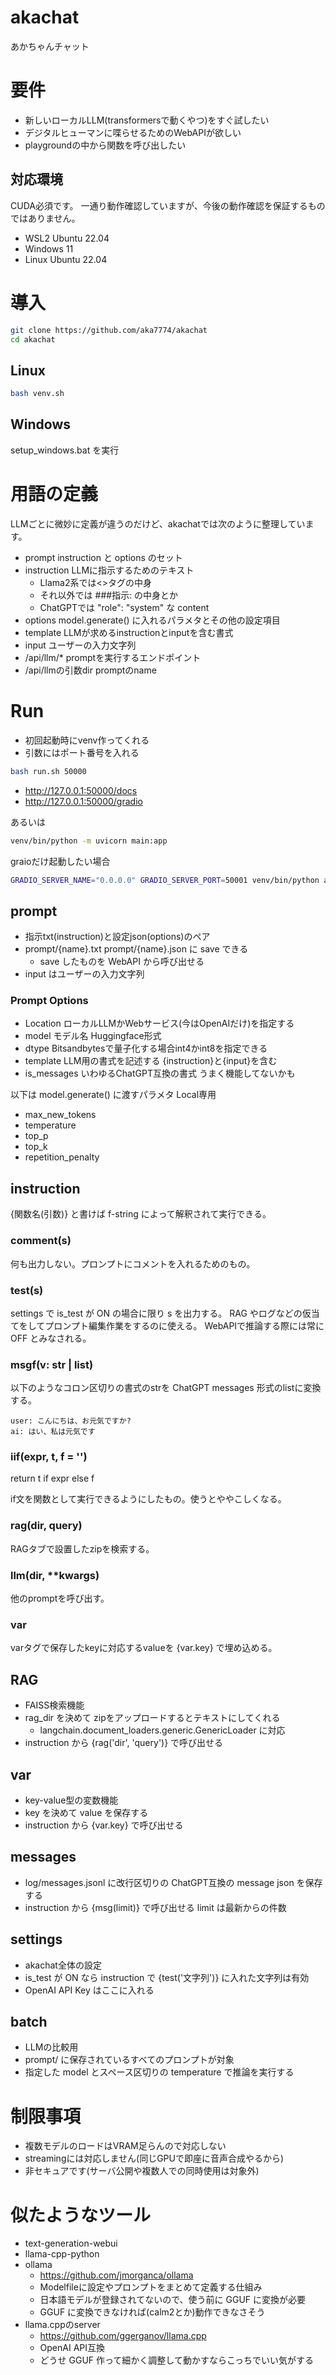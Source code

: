 # akachat

あかちゃんチャット

# 要件

- 新しいローカルLLM(transformersで動くやつ)をすぐ試したい
- デジタルヒューマンに喋らせるためのWebAPIが欲しい
- playgroundの中から関数を呼び出したい

## 対応環境

CUDA必須です。
一通り動作確認していますが、今後の動作確認を保証するものではありません。

- WSL2 Ubuntu 22.04
- Windows 11
- Linux Ubuntu 22.04

# 導入

```bash
git clone https://github.com/aka7774/akachat
cd akachat
```

## Linux

```bash
bash venv.sh
```

## Windows

setup_windows.bat を実行

# 用語の定義

LLMごとに微妙に定義が違うのだけど、akachatでは次のように整理しています。

- prompt instruction と options のセット
- instruction LLMに指示するためのテキスト
  - Llama2系では<<SYS>>タグの中身
  - それ以外では ###指示: の中身とか
  - ChatGPTでは "role": "system" な content
- options model.generate() に入れるパラメタとその他の設定項目
- template LLMが求めるinstructionとinputを含む書式
- input ユーザーの入力文字列
- /api/llm/* promptを実行するエンドポイント
- /api/llmの引数dir promptのname

# Run

- 初回起動時にvenv作ってくれる
- 引数にはポート番号を入れる

```bash
bash run.sh 50000
```

- http://127.0.0.1:50000/docs
- http://127.0.0.1:50000/gradio

あるいは

```bash
venv/bin/python -m uvicorn main:app
```

graioだけ起動したい場合

```bash
GRADIO_SERVER_NAME="0.0.0.0" GRADIO_SERVER_PORT=50001 venv/bin/python app.py
```

## prompt

- 指示txt(instruction)と設定json(options)のペア
- prompt/{name}.txt prompt/{name}.json に save できる
  - save したものを WebAPI から呼び出せる
- input はユーザーの入力文字列

### Prompt Options

- Location ローカルLLMかWebサービス(今はOpenAIだけ)を指定する
- model モデル名 Huggingface形式
- dtype Bitsandbytesで量子化する場合int4かint8を指定できる
- template LLM用の書式を記述する {instruction}と{input}を含む
- is_messages いわゆるChatGPT互換の書式 うまく機能してないかも

以下は model.generate() に渡すパラメタ Local専用

- max_new_tokens
- temperature
- top_p
- top_k
- repetition_penalty

## instruction

{関数名(引数)} と書けば f-string によって解釈されて実行できる。

### comment(s)

何も出力しない。プロンプトにコメントを入れるためのもの。

### test(s)

settings で is_test が ON の場合に限り s を出力する。
RAG やログなどの仮当てをしてプロンプト編集作業をするのに使える。
WebAPIで推論する際には常に OFF とみなされる。

### msgf(v: str | list)

以下のようなコロン区切りの書式のstrを ChatGPT messages 形式のlistに変換する。

```
user: こんにちは、お元気ですか?
ai: はい、私は元気です
```

### iif(expr, t, f = '')

return t if expr else f

if文を関数として実行できるようにしたもの。使うとややこしくなる。

### rag(dir, query)

RAGタブで設置したzipを検索する。

### llm(dir, **kwargs)

他のpromptを呼び出す。

### var

varタグで保存したkeyに対応するvalueを {var.key} で埋め込める。

## RAG

- FAISS検索機能
- rag_dir を決めて zipをアップロードするとテキストにしてくれる
  - langchain.document_loaders.generic.GenericLoader に対応
- instruction から {rag('dir', 'query')} で呼び出せる

## var

- key-value型の変数機能
- key を決めて value を保存する
- instruction から {var.key} で呼び出せる

## messages

- log/messages.jsonl に改行区切りの ChatGPT互換の message json を保存する
- instruction から {msg(limit)} で呼び出せる limit は最新からの件数

## settings

- akachat全体の設定
- is_test が ON なら instruction で {test('文字列')} に入れた文字列は有効
- OpenAI API Key はここに入れる

## batch

- LLMの比較用
- prompt/ に保存されているすべてのプロンプトが対象
- 指定した model とスペース区切りの temperature で推論を実行する

# 制限事項

- 複数モデルのロードはVRAM足らんので対応しない
- streamingには対応しません(同じGPUで即座に音声合成やるから)
- 非セキュアです(サーバ公開や複数人での同時使用は対象外)

# 似たようなツール

- text-generation-webui
- llama-cpp-python
- ollama
  - https://github.com/jmorganca/ollama
  - Modelfileに設定やプロンプトをまとめて定義する仕組み
  - 日本語モデルが登録されてないので、使う前に GGUF に変換が必要
  - GGUF に変換できなければ(calm2とか)動作できなさそう
- llama.cppのserver
  - https://github.com/ggerganov/llama.cpp
  - OpenAI API互換
  - どうせ GGUF 作って細かく調整して動かすならこっちでいい気がする

